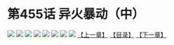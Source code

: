 # 第455话 异火暴动（中）
![](https://mhpic.xiaomingtaiji.net/comic/D/斗破苍穹拆分版/455话/1.jpg-zymk.middle.webp)
![](https://mhpic.xiaomingtaiji.net/comic/D/斗破苍穹拆分版/455话/2.jpg-zymk.middle.webp)
![](https://mhpic.xiaomingtaiji.net/comic/D/斗破苍穹拆分版/455话/3.jpg-zymk.middle.webp)
![](https://mhpic.xiaomingtaiji.net/comic/D/斗破苍穹拆分版/455话/4.jpg-zymk.middle.webp)
![](https://mhpic.xiaomingtaiji.net/comic/D/斗破苍穹拆分版/455话/5.jpg-zymk.middle.webp)
![](https://mhpic.xiaomingtaiji.net/comic/D/斗破苍穹拆分版/455话/6.jpg-zymk.middle.webp)
![](https://mhpic.xiaomingtaiji.net/comic/D/斗破苍穹拆分版/455话/7.jpg-zymk.middle.webp)
![](https://mhpic.xiaomingtaiji.net/comic/D/斗破苍穹拆分版/455话/8.jpg-zymk.middle.webp)
[【上一章】](./454.md)
[【目录】](./README.md)
[【下一章】](./456.md)
